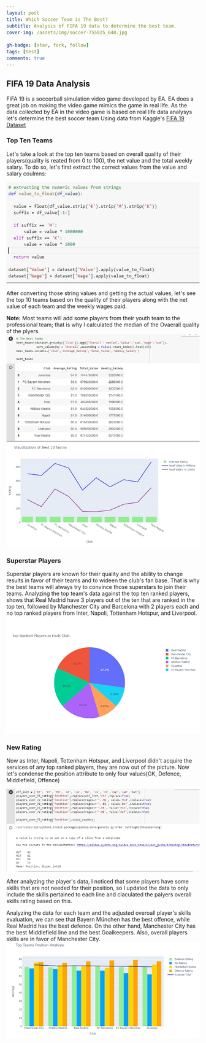 ```yaml
---
layout: post
title: Which Soccer Team is The Best?
subtitle: Analysis of FIFA 19 data to determine the best team.
cover-img: /assets/img/soccer-755825_640.jpg

gh-badge: [star, fork, follow]
tags: [test]
comments: true
---
```


## FIFA 19 Data Analysis
FIFA 19 is a soccerball simulation video game developed by EA. EA does a great job on making the video game mimics the game in real life. 
As the data collected by EA in the video game is based on real life data analysys let's determine the best soccer team Using data from Kaggle's [FIFA 19 Dataset](https://kaggle.com/karangadiya/fifa19)

### Top Ten Teams
Let's take a look at the top ten teams based on overall quality of their players(quality is reated from 0 to 100), the net value and the total weekly salary.
To do so, let's first extract the correct values from the value and salary coulmns:

![]( /assets/img/function.JPG)

After converting those string values and getting the actual values, let's see the top 10 teams based on the quality of their players along with the net value of each team and the weekly wages paid.

**Note:** Most teams will add some players from their youth team to the professional team; that  is why I calculated the median of the Ovaerall quality of the plyers.
![]( /assets/img/top_ten.JPG)
![]( /assets/img/top_ten_visual.JPG)

### Superstar Players
Superstar players are known for their quality and the ability to change results in favor of their teams and to wideen the club's fan base. That is why the best teams will always try to convince those superstars to join their teams. 
Analyzing the top team's data against the top ten ranked players, shows that Real Madrid have 3 players out of the ten that are ranked in the top ten, followed by Manchester City and Barcelona with 2 players each and no top ranked players from Inter, Napoli, Tottenham Hotspur, and Liverpool.
![]( /assets/img/top_ranked.JPG)

### New Rating
Now as Inter, Napoli, Tottenham Hotspur, and Liverpool didn't acquire the services of any top ranked players, they are now out of the picture.
Now let's condense the position attribute to only four values(GK, Defence, Middlefield, Offence)

![]( /assets/img/condenced_position.JPG)

After analyzing the player's data, I noticed that some players have some skills that are not needed for their position, so I updated the data to only include the skills pertained to each line and claculated the palyers overall skills rating based on this.

Analyzing the data for each team and the adjusted overoall player's skills evaluation, we can see that Bayern München has the best offence, while Real Madrid has the best defence. On the other hand, Manchester City has the best Middlefield line and the best Goalkeepers.
Also, overall players skills are in favor of Manchester City.
![]( /assets/img/position.JPG)

